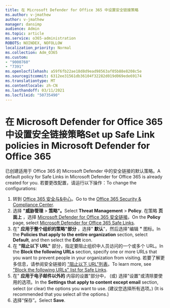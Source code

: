 ```yaml
---
title: 在 Microsoft Defender for Office 365 中设置安全链接策略
ms.author: v-jmathew
author: v-jmathew
manager: dansimp
audience: Admin
ms.topic: article
ms.service: o365-administration
ROBOTS: NOINDEX, NOFOLLOW
localization_priority: Normal
ms.collection: Adm_O365
ms.custom:
- "9000760"
- "7391"
ms.openlocfilehash: a59f6fb22ae18d8d9ead98563af05b88e8208c5e
ms.sourcegitcommit: 6312ee31561db36104f32282d019d069ede69174
ms.translationtype: MT
ms.contentlocale: zh-CN
ms.lasthandoff: 03/11/2021
ms.locfileid: "50735490"
---
```

# <a name="set-up-safe-link-policies-in-microsoft-defender-for-office-365"></a><span data-ttu-id="b57aa-102">在 Microsoft Defender for Office 365 中设置安全链接策略</span><span class="sxs-lookup"><span data-stu-id="b57aa-102">Set up Safe Link policies in Microsoft Defender for Office 365</span></span>

<span data-ttu-id="b57aa-103">已创建适用于 Office 365 的 Microsoft Defender 中的安全链接的默认策略。</span><span class="sxs-lookup"><span data-stu-id="b57aa-103">A default policy for Safe Links in Microsoft Defender for Office 365 is already created for you.</span></span> <span data-ttu-id="b57aa-104">若要更改配置，请运行以下操作：</span><span class="sxs-lookup"><span data-stu-id="b57aa-104">To change the configurations:</span></span>

1. <span data-ttu-id="b57aa-105">转到 [Office 365 安全与&中心](https://go.microsoft.com/fwlink/p/?linkid=2077143)。</span><span class="sxs-lookup"><span data-stu-id="b57aa-105">Go to the [Office 365 Security & Compliance Center](https://go.microsoft.com/fwlink/p/?linkid=2077143).</span></span>
2. <span data-ttu-id="b57aa-106">选择 **"威胁管理**  >  **策略"。**</span><span class="sxs-lookup"><span data-stu-id="b57aa-106">Select **Threat Management** > **Policy**.</span></span> <span data-ttu-id="b57aa-107">在策略 **页面上** ，选择 [Microsoft Defender for Office 365 安全链接](https://go.microsoft.com/fwlink/?linkid=2101058)。</span><span class="sxs-lookup"><span data-stu-id="b57aa-107">On the **Policy** page, select [Microsoft Defender for Office 365 Safe Links](https://go.microsoft.com/fwlink/?linkid=2101058).</span></span>
3. <span data-ttu-id="b57aa-108">在" **应用于整个组织的策略"部分** ，选择" **默认**"，然后选择"编辑 **"** 图标。</span><span class="sxs-lookup"><span data-stu-id="b57aa-108">In the **Policies that apply to the entire organization** section, select **Default**, and then select the **Edit** icon.</span></span>
4. <span data-ttu-id="b57aa-109">在 **"阻止以下 URL"** 部分，指定要阻止组织中人员访问的一个或多个 URL。</span><span class="sxs-lookup"><span data-stu-id="b57aa-109">In the **Block the following URLs** section, specify one or more URLs that you want to prevent people in your organization from visiting.</span></span> <span data-ttu-id="b57aa-110">若要了解更多信息，请参阅安全链接的 ["阻止以下 URL"列表](https://go.microsoft.com/fwlink/?linkid=2092123)。</span><span class="sxs-lookup"><span data-stu-id="b57aa-110">To learn more, see ["Block the following URLs" list for Safe Links](https://go.microsoft.com/fwlink/?linkid=2092123).</span></span>
5. <span data-ttu-id="b57aa-111">在" **应用于电子邮件以外的** 内容的设置"部分中， (或) 选择"设置"或清除要使用的选项。</span><span class="sxs-lookup"><span data-stu-id="b57aa-111">In the **Settings that apply to content except email** section, select (or clear) the options you want to use.</span></span> <span data-ttu-id="b57aa-112"> (建议您选择所有选项。) </span><span class="sxs-lookup"><span data-stu-id="b57aa-112">(It is recommended that you select all the options.)</span></span>
6. <span data-ttu-id="b57aa-113">选择“保存”。</span><span class="sxs-lookup"><span data-stu-id="b57aa-113">Select **Save**.</span></span>
